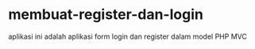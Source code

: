 # membuat-register-dan-login
aplikasi ini adalah aplikasi form login dan register dalam model PHP MVC  
